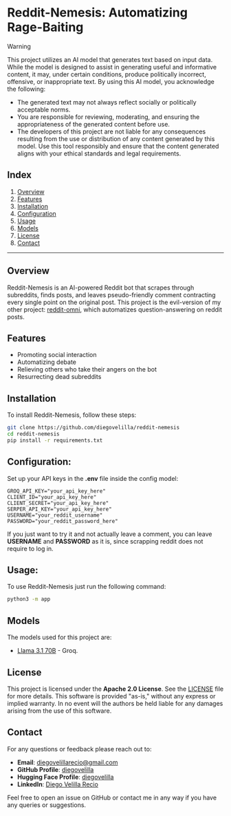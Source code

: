 # Reddit-Nemesis: Automatizing Rage-Baiting

> [!WARNING]
> This project utilizes an AI model that generates text based on input data. While the model is designed to assist in generating useful and informative content, it may, under certain conditions, produce politically incorrect, offensive, or inappropriate text.
> By using this AI model, you acknowledge the following:
> - The generated text may not always reflect socially or politically acceptable norms.
> - You are responsible for reviewing, moderating, and ensuring the appropriateness of the generated content before use.
> - The developers of this project are not liable for any consequences resulting from the use or distribution of any content generated by this model.
> Use this tool responsibly and ensure that the content generated aligns with your ethical standards and legal requirements.

## Index
1. [Overview](#overview)
2. [Features](#features)
3. [Installation](#installation)
4. [Configuration](#configuration)
5. [Usage](#usage)
6. [Models](#models)
7. [License](#license)
8. [Contact](#contact)

---

## Overview
Reddit-Nemesis is an AI-powered Reddit bot that scrapes through subreddits, finds posts, and leaves pseudo-friendly comment contracting every single point on the original post. This project is the evil-version of my other project: [reddit-omni](https://github.com/diegovelilla/reddit-omni), which automatizes question-answering on reddit posts.

## Features
- Promoting social interaction
- Automatizing debate
- Relieving others who take their angers on the bot
- Resurrecting dead subreddits

## Installation
To install Reddit-Nemesis, follow these steps:
   ```bash
   git clone https://github.com/diegovelilla/reddit-nemesis
   cd reddit-nemesis
   pip install -r requirements.txt
   ```

## Configuration:
Set up your API keys in the **.env** file inside the config model:

    GROQ_API_KEY="your_api_key_here"
    CLIENT_ID="your_api_key_here"
    CLIENT_SECRET="your_api_key_here"
    SERPER_API_KEY="your_api_key_here"
    USERNAME="your_reddit_username"
    PASSWORD="your_reddit_password_here"
If you just want to try it and not actually leave a comment, you can leave **USERNAME** and **PASSWORD** as it is, since scrapping reddit does not require to log in.
## Usage:
To use Reddit-Nemesis just run the following command:
```bash
python3 -m app
```


## Models
The models used for this project are:

- [Llama 3.1 70B](https://console.groq.com/docs/models) - Groq.

## License
This project is licensed under the **Apache 2.0 License**. See the [LICENSE](https://github.com/diegovelilla/FreeThinker/blob/main/LICENSE) file for more details.
This software is provided "as-is," without any express or implied warranty. In no event will the authors be held liable for any damages arising from the use of this software.

## Contact
For any questions or feedback please reach out to:

- **Email**: [diegovelillarecio@gmail.com](mailto:diegovelillarecio@gmail.com)
- **GitHub Profile**: [diegovelilla](https://github.com/diegovelilla)
- **Hugging Face Profile**: [diegovelilla](https://huggingface.co/diegovelilla)
- **LinkedIn**: [Diego Velilla Recio](https://www.linkedin.com/in/diego-velilla-recio/)

Feel free to open an issue on GitHub or contact me in any way if you have any queries or suggestions.
